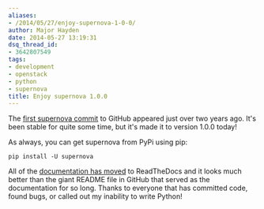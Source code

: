 ```yaml
---
aliases:
- /2014/05/27/enjoy-supernova-1-0-0/
author: Major Hayden
date: 2014-05-27 13:19:31
dsq_thread_id:
- 3642807549
tags:
- development
- openstack
- python
- supernova
title: Enjoy supernova 1.0.0
---
```


The [first supernova commit][1] to GitHub appeared just over two years ago. It's been stable for quite some time, but it's made it to version 1.0.0 today!

As always, you can get supernova from PyPi using pip:

```
pip install -U supernova
```


All of the [documentation has moved][2] to ReadTheDocs and it looks much better than the giant README file in GitHub that served as the documentation for so long. Thanks to everyone that has committed code, found bugs, or called out my inability to write Python!

 [1]: https://github.com/major/supernova/commit/2e225bd20b1c1385b972f7e931b9af3ab6419a88
 [2]: http://supernova.readthedocs.org/